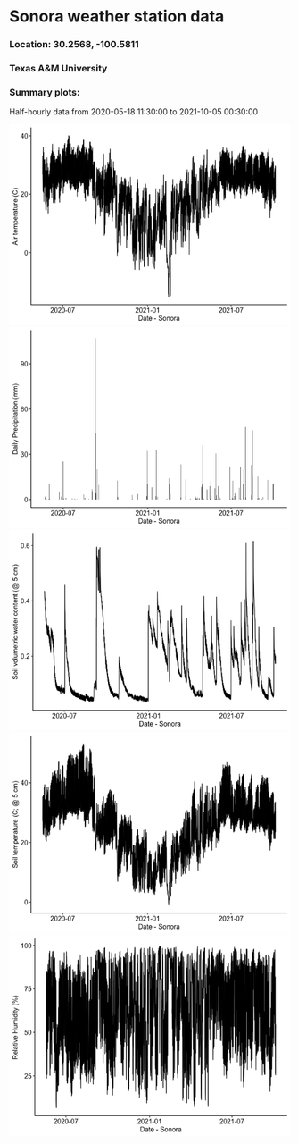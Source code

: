 Sonora weather station data
================

### Location: 30.2568, -100.5811

### Texas A&M University

### Summary plots:

Half-hourly data from 2020-05-18 11:30:00 to 2021-10-05 00:30:00

![](SonoraMet_files/figure-gfm/unnamed-chunk-2-1.png)<!-- -->![](SonoraMet_files/figure-gfm/unnamed-chunk-2-2.png)<!-- -->![](SonoraMet_files/figure-gfm/unnamed-chunk-2-3.png)<!-- -->![](SonoraMet_files/figure-gfm/unnamed-chunk-2-4.png)<!-- -->![](SonoraMet_files/figure-gfm/unnamed-chunk-2-5.png)<!-- -->
